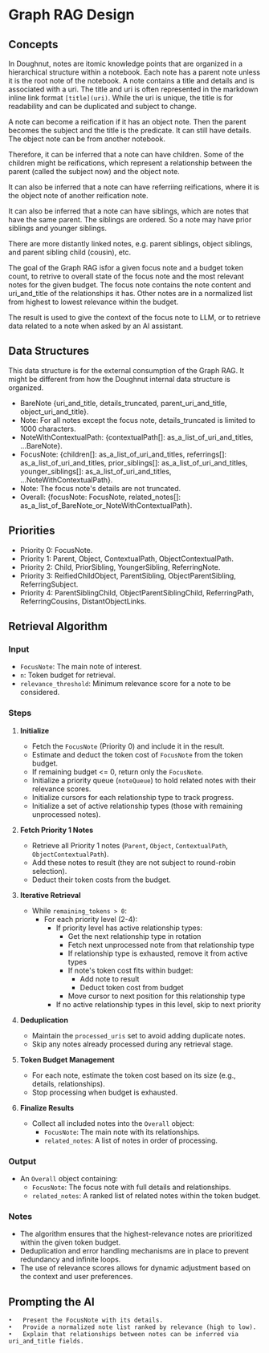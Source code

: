 # Graph RAG Design

## Concepts

In Doughnut, notes are itomic knowledge points that are organized
in a hierarchical structure within a notebook. Each note has a parent
note unless it is the root note of the notebook. A note contains a title and details and is associated with a uri. The title and uri is often represented in the markdown inline link format `[title](uri)`.
While the uri is unique, the title is for readability and can be duplicated and subject to change.

A note can become a reification if it has an object note. Then the parent becomes the subject and the title is the predicate. It can still have details. The object note can be from another notebook.

Therefore, it can be inferred that a note can have children. Some of the children might be reifications, which represent a relationship between the parent (called the subject now) and the object note.

It can also be inferred that a note can have referriing reifications, where it is the object note of another reification note.

It can also be inferred that a note can have siblings, which are notes that have the same parent. The siblings are ordered. So a note may have prior siblings and younger siblings.

There are more distantly linked notes, e.g. parent siblings, object siblings, and parent sibling child (cousin), etc.

The goal of the Graph RAG isfor a given focus note and a budget token count, to retrive to overall state of the focus note and the most relevant notes for the given budget. The focus note contains the note content and uri_and_title of the relationships it has. Other notes are in a normalized list from highest to lowest relevance within the budget.

The result is used to give the context of the focus note to LLM, or to retrieve data related to a note when asked by an AI assistant.

## Data Structures

This data structure is for the external consumption of the Graph RAG.
It might be different from how the Doughnut internal data structure is organized.

* BareNote {uri_and_title, details_truncated, parent_uri_and_title, object_uri_and_title}.
* Note: For all notes except the focus note, details_truncated is limited to 1000 characters.
* NoteWithContextualPath: {contextualPath[]: as_a_list_of_uri_and_titles, ...BareNote}.
* FocusNote: {children[]: as_a_list_of_uri_and_titles, referrings[]: as_a_list_of_uri_and_titles, prior_siblings[]: as_a_list_of_uri_and_titles, younger_siblings[]: as_a_list_of_uri_and_titles, ...NoteWithContextualPath}.
* Note: The focus note's details are not truncated.
* Overall: {focusNote: FocusNote, related_notes[]: as_a_list_of_BareNote_or_NoteWithContextualPath}.

##	Priorities

*	Priority 0: FocusNote.
*	Priority 1: Parent, Object, ContextualPath, ObjectContextualPath.
*	Priority 2: Child, PriorSibling, YoungerSibling, ReferringNote.
*	Priority 3: ReifiedChildObject, ParentSibling, ObjectParentSibling, ReferringSubject.
*	Priority 4: ParentSiblingChild, ObjectParentSiblingChild, ReferringPath, ReferringCousins, DistantObjectLinks.

## Retrieval Algorithm

### Input

  - `FocusNote`: The main note of interest.
  - `n`: Token budget for retrieval.
  - `relevance_threshold`: Minimum relevance score for a note to be considered.

### Steps

1. **Initialize**
   - Fetch the `FocusNote` (Priority 0) and include it in the result.
   - Estimate and deduct the token cost of `FocusNote` from the token budget.
   - If remaining budget <= 0, return only the `FocusNote`.
   - Initialize a priority queue (`noteQueue`) to hold related notes with their relevance scores.
   - Initialize cursors for each relationship type to track progress.
   - Initialize a set of active relationship types (those with remaining unprocessed notes).

2. **Fetch Priority 1 Notes**
   - Retrieve all Priority 1 notes (`Parent`, `Object`, `ContextualPath`, `ObjectContextualPath`).
   - Add these notes to result (they are not subject to round-robin selection).
   - Deduct their token costs from the budget.

3. **Iterative Retrieval**
   - While `remaining_tokens > 0`:
     - For each priority level (2-4):
       - If priority level has active relationship types:
         - Get the next relationship type in rotation
         - Fetch next unprocessed note from that relationship type
         - If relationship type is exhausted, remove it from active types
         - If note's token cost fits within budget:
           - Add note to result
           - Deduct token cost from budget
         - Move cursor to next position for this relationship type
       - If no active relationship types in this level, skip to next priority

4. **Deduplication**
   - Maintain the `processed_uris` set to avoid adding duplicate notes.
   - Skip any notes already processed during any retrieval stage.

5. **Token Budget Management**
   - For each note, estimate the token cost based on its size (e.g., details, relationships).
   - Stop processing when budget is exhausted.

6. **Finalize Results**
   - Collect all included notes into the `Overall` object:
     - `FocusNote`: The main note with its relationships.
     - `related_notes`: A list of notes in order of processing.

### Output

- An `Overall` object containing:
  - `FocusNote`: The focus note with full details and relationships.
  - `related_notes`: A ranked list of related notes within the token budget.

### Notes
- The algorithm ensures that the highest-relevance notes are prioritized within the given token budget.
- Deduplication and error handling mechanisms are in place to prevent redundancy and infinite loops.
- The use of relevance scores allows for dynamic adjustment based on the context and user preferences.

## Prompting the AI

	•	Present the FocusNote with its details.
	•	Provide a normalized note list ranked by relevance (high to low).
	•	Explain that relationships between notes can be inferred via uri_and_title fields.
